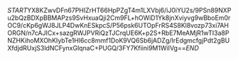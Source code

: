 $START$YX8KZwvDFn67PHIZrHT66HpPZgT4m1LXVbj6/iJ0iYU2s/9PSn89NXPu2bQzBDXpBBMAPzs9SvHxuaQji2Cm9FL+hOWiD1Yk8jnXviyvg9wBboEm0rOC9/cKp6gWJ8JLP4DwKnESkpcS/P56psk6UTOpFrRS4S8Kl8vozp73xi7AHORGN/n7cAJICx+sazgRWJPVRiQzTJCrqUE6K+p2S+RbE7MeAMjR1wTI3a8PNZHKihoMXOhKIybTe1Hl6cc8mmf1DoK9VQ6Sb6jADZg/IrEdgmcfgjPdt2gBUXfdjdRUxjS3ldNCFynxGlqnaC+PUGQ/3FY7Kfiini9M1WiIVg==$END$